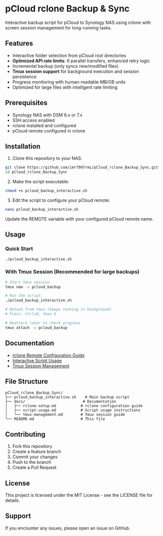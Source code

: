 # pCloud rclone Backup & Sync

Interactive backup script for pCloud to Synology NAS using rclone with screen session management for long-running tasks.

## Features

- Interactive folder selection from pCloud root directories
- **Optimized API rate limits**: 6 parallel transfers, enhanced retry logic
- Incremental backup (only syncs new/modified files)
- **Tmux session support** for background execution and session persistence
- Progress monitoring with human-readable MB/GB units
- Optimized for large files with intelligent rate limiting

## Prerequisites

- Synology NAS with DSM 6.x or 7.x
- SSH access enabled
- rclone installed and configured
- pCloud remote configured in rclone

## Installation

1. Clone this repository to your NAS:
```bash
git clone https://github.com/imr7997rmi/pCloud_rclone_Backup_Sync.git
cd pCloud_rclone_Backup_Sync
```

2. Make the script executable:
```bash
chmod +x pcloud_backup_interactive.sh
```

3. Edit the script to configure your pCloud remote:
```bash
nano pcloud_backup_interactive.sh
```
Update the REMOTE variable with your configured pCloud remote name.

## Usage

### Quick Start
```bash
./pcloud_backup_interactive.sh
```

### With Tmux Session (Recommended for large backups)
```bash
# Start tmux session
tmux new -s pcloud_backup

# Run the script
./pcloud_backup_interactive.sh

# Detach from tmux (keeps running in background)
# Press: Ctrl+B, then D

# Reattach later to check progress
tmux attach -s pcloud_backup
```

## Documentation

- [rclone Remote Configuration Guide](docs/rclone-setup.md)
- [Interactive Script Usage](docs/script-usage.md) 
- [Tmux Session Management](docs/tmux-management.md)

## File Structure

```
pCloud_rclone_Backup_Sync/
├── pcloud_backup_interactive.sh    # Main backup script
├── docs/                          # Documentation
│   ├── rclone-setup.md           # rclone configuration guide
│   ├── script-usage.md           # Script usage instructions
│   └── tmux-management.md        # Tmux session guide
└── README.md                     # This file
```

## Contributing

1. Fork this repository
2. Create a feature branch
3. Commit your changes
4. Push to the branch
5. Create a Pull Request

## License

This project is licensed under the MIT License - see the LICENSE file for details.

## Support

If you encounter any issues, please open an issue on GitHub.
